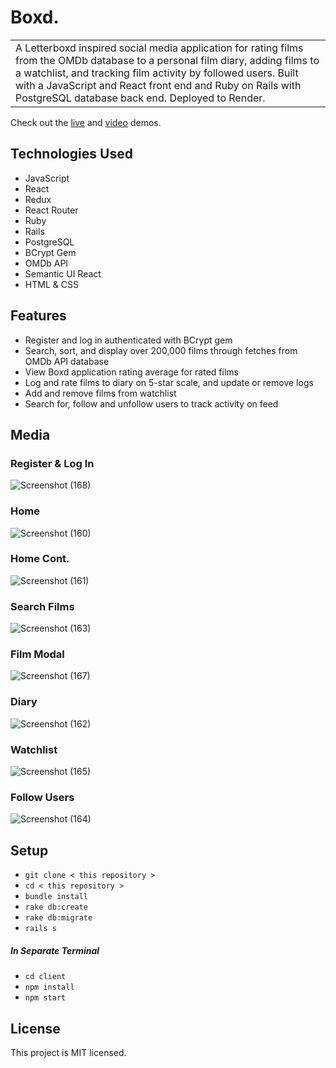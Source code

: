 # Boxd.
<table>
  <tr>
    <td>
A Letterboxd inspired social media application for rating films from the OMDb database to a personal film diary, adding films to a watchlist, and tracking film activity by followed users. Built with a JavaScript and React front end and Ruby on Rails with PostgreSQL database back end. Deployed to Render.   
    </td>
  </tr>
</table>

Check out the <a href="https://film-app.onrender.com/">live</a> and <a href="https://vimeo.com/863275157/4f031b953e">video</a> demos.

## Technologies Used
- JavaScript
- React
- Redux
- React Router
- Ruby
- Rails
- PostgreSQL
- BCrypt Gem
- OMDb API
- Semantic UI React
- HTML & CSS

## Features
- Register and log in authenticated with BCrypt gem
- Search, sort, and display over 200,000 films through fetches from OMDb API database
- View Boxd application rating average for rated films
- Log and rate films to diary on 5-star scale, and update or remove logs
- Add and remove films from watchlist
- Search for, follow and unfollow users to track activity on feed

## Media 
### Register & Log In
![Screenshot (168)](https://github.com/ashhhlynn/film_app/assets/84604278/3d34984f-963d-4823-894a-403646db3f87)

### Home
![Screenshot (160)](https://github.com/ashhhlynn/film_app/assets/84604278/5b27191f-07da-4adb-9177-cc7f4f87aacd)

### Home Cont.
![Screenshot (161)](https://github.com/ashhhlynn/film_app/assets/84604278/18d736af-2ffa-456d-a988-ee967bea1852)

### Search Films
![Screenshot (163)](https://github.com/ashhhlynn/film_app/assets/84604278/d339d61a-3c00-4dc3-bc18-755081116bcc)

### Film Modal
![Screenshot (167)](https://github.com/ashhhlynn/film_app/assets/84604278/52e60abb-1249-448e-b858-bf9544d249e6)

### Diary
![Screenshot (162)](https://github.com/ashhhlynn/film_app/assets/84604278/e9d868b8-9ec1-4ec2-80ae-7b9b040793b8)

### Watchlist
![Screenshot (165)](https://github.com/ashhhlynn/film_app/assets/84604278/eb97dbde-be48-4fa5-a957-97c54b3e9039)

### Follow Users
![Screenshot (164)](https://github.com/ashhhlynn/film_app/assets/84604278/1168f2ed-2c0c-4582-8fec-adf3fd4398c5)

## Setup
- ` git clone < this repository > `
- ` cd < this repository > `
- ` bundle install `
- ` rake db:create `
- ` rake db:migrate `
- ` rails s `
##### In Separate Terminal
- ` cd client `
- ` npm install `
- ` npm start `

## License 
This project is MIT licensed. 
